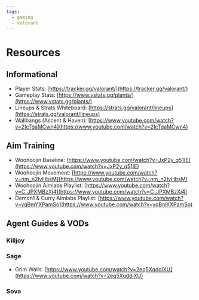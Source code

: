 ```yaml
---
tags:
  - gaming
  - valorant
---
```


# Resources

## Informational

- Player Stats: [https://tracker.gg/valorant/](https://tracker.gg/valorant/)
- Gameplay Stats: [https://www.vstats.gg/plants/](https://www.vstats.gg/plants/)
- Lineups & Strats Whiteboard: [https://strats.gg/valorant/lineups](https://strats.gg/valorant/lineups)
- Wallbangs (Ascent & Haven): [https://www.youtube.com/watch?v=2IcTgaMCwn4](https://www.youtube.com/watch?v=2IcTgaMCwn4)

## Aim Training

- Woohoojin Baseline: [https://www.youtube.com/watch?v=JxP2y_q51IE](https://www.youtube.com/watch?v=JxP2y_q51IE)
- Woohoojin Movement: [https://www.youtube.com/watch?v=nm_n2lvHbsM](https://www.youtube.com/watch?v=nm_n2lvHbsM)
- Woohoojin Aimlabs Playlist: [https://www.youtube.com/watch?v=C_JPXMBzXj4](https://www.youtube.com/watch?v=C_JPXMBzXj4)
- Demon1 & Curry Aimlabs Playlist: [https://www.youtube.com/watch?v=yqBmYXPamSo](https://www.youtube.com/watch?v=yqBmYXPamSo)

## Agent Guides & VODs

### Killjoy

### Sage

- Grim Walls: [https://www.youtube.com/watch?v=2eq5XqddiXU](https://www.youtube.com/watch?v=2eq5XqddiXU)

### Sova
